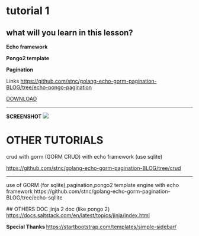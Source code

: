# tutorial 1 

## what will you learn in this lesson?

<strong>Echo framework </strong>

<strong> Pongo2 template </strong>

<strong>Pagination</strong>

Links
https://github.com/stnc/golang-echo-gorm-pagination-BLOG/tree/echo-pongo-pagination

<a href="https://github.com/stnc/golang-echo-gorm-pagination-BLOG/archive/echo-pongo-pagination.zip">DOWNLOAD</a>

<hr>
<strong> SCREENSHOT </strong>
<img  src="https://raw.githubusercontent.com/stnc/golang-echo-gorm-pagination-BLOG/echo-pongo-pagination/src.png">




# OTHER TUTORIALS

crud with gorm (GORM CRUD) with echo framework (use sqlite) 

https://github.com/stnc/golang-echo-gorm-pagination-BLOG/tree/crud

<hr>
use of GORM (for sqlite),pagination,pongo2 template engine  with echo framework
https://github.com/stnc/golang-echo-gorm-pagination-BLOG/tree/echo-sqllite

## OTHERS DOC 
jinja 2 doc  (like pongo 2)
https://docs.saltstack.com/en/latest/topics/jinja/index.html


<strong> Special Thanks </strong>
https://startbootstrap.com/templates/simple-sidebar/
